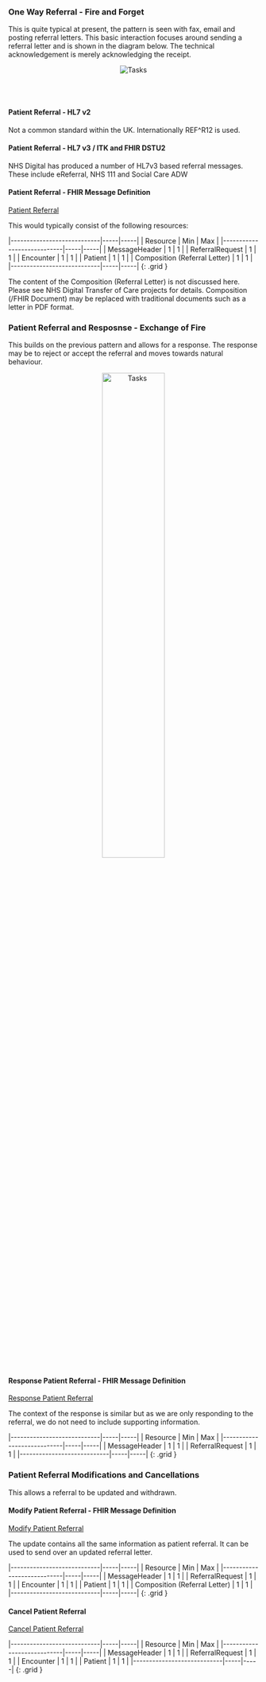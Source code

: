 ### One Way Referral - Fire and Forget

This is quite typical at present, the pattern is seen with fax, email and posting referral letters. This basic interaction focuses around sending a referral letter and is shown in the diagram below. The technical acknowledgement is merely acknowledging the receipt.

<div>
<p style="text-align:center;"><img src="framework/Patient Referral Sequence Diagram.png" alt="Tasks" title="Patient Referral Sequence Diagram"></p>
<br clear="all" />
<br />
</div>

#### Patient Referral - HL7 v2 

Not a common standard within the UK. Internationally REF^R12 is used. 

#### Patient Referral - HL7 v3 / ITK and FHIR DSTU2 

NHS Digital has produced a number of HL7v3 based referral messages. These include eReferral, NHS 111 and Social Care ADW

#### Patient Referral - FHIR Message Definition

[Patient Referral](MessageDefinition-patient-referral.html)

This would typically consist of the following resources:

|----------------------------|-----|-----|
| Resource                   | Min | Max |
|----------------------------|-----|-----|
| MessageHeader              |  1  |  1  |
| ReferralRequest            |  1  |  1  |
| Encounter                  |  1  |  1  |
| Patient                    |  1  |  1  |
| Composition (Referral Letter)   |  1  |  1  |
|----------------------------|-----|-----|
{: .grid }

The content of the Composition (Referral Letter) is not discussed here. Please see NHS Digital Transfer of Care projects for details.
Composition (/FHIR Document) may be replaced with traditional documents such as a letter in PDF format. 

### Patient Referral and Resposnse - Exchange of Fire

This builds on the previous pattern and allows for a response. The response may be to reject or accept the referral and moves towards natural behaviour.

<div>
<p style="text-align:center;"><img src="framework/Patient Referral plus Response Patient Referral Sequence Diagram.png" alt="Tasks" title="Patient Referral plus Response Patient Referral Sequence Diagram" style="width:50%"></p>
<br clear="all" />
<br />
</div>

#### Response Patient Referral - FHIR Message Definition

[Response Patient Referral](MessageDefinition-response-patient-referral.html) 

The context of the response is similar but as we are only responding to the referral, we do not need to include supporting information.

|----------------------------|-----|-----|
| Resource                   | Min | Max |
|----------------------------|-----|-----|
| MessageHeader              |  1  |  1  |
| ReferralRequest            |  1  |  1  |
|----------------------------|-----|-----|
{: .grid }

### Patient Referral Modifications and Cancellations

This allows a referral to be updated and withdrawn.

#### Modify Patient Referral - FHIR Message Definition

[Modify Patient Referral](MessageDefinition-modify-patient-referral.html)

The update contains all the same information as patient referral. It can be used to send over an updated referral letter. 

|----------------------------|-----|-----|
| Resource                   | Min | Max |
|----------------------------|-----|-----|
| MessageHeader              |  1  |  1  |
| ReferralRequest            |  1  |  1  |
| Encounter                  |  1  |  1  |
| Patient                    |  1  |  1  |
| Composition (Referral Letter)   |  1  |  1  |
|----------------------------|-----|-----|
{: .grid }

#### Cancel Patient Referral

[Cancel Patient Referral](MessageDefinition-cancel-patient-referral.html)

|----------------------------|-----|-----|
| Resource                   | Min | Max |
|----------------------------|-----|-----|
| MessageHeader              |  1  |  1  |
| ReferralRequest            |  1  |  1  |
| Encounter                  |  1  |  1  |
| Patient                    |  1  |  1  |
|----------------------------|-----|-----|
{: .grid }
